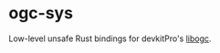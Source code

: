 # ogc-sys

Low-level unsafe Rust bindings for devkitPro's [libogc](https://github.com/devkitPro/libogc).